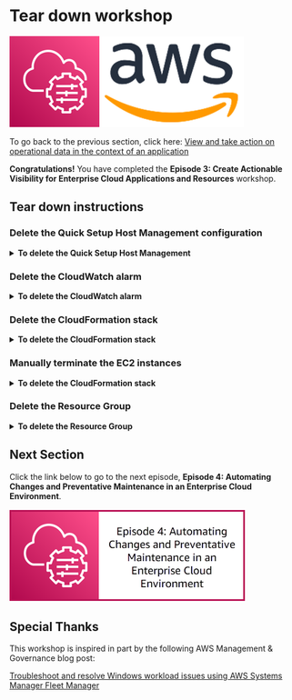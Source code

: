 # Tear down workshop

![](media/ssm-aws-logo.png)

To go back to the previous section, click here: [View and take action on operational data in the context of an application](/episode-03-step-03-application-visibility.md)

**Congratulations!** You have completed the **Episode 3: Create Actionable Visibility for Enterprise Cloud Applications and Resources** workshop.

## Tear down instructions

### Delete the Quick Setup Host Management configuration

<details>
<summary><b>To delete the Quick Setup Host Management</b></summary><p>

1. Open the AWS Systems Manager console at https://console.aws.amazon.com/systems-manager/.
1. In the navigation pane, choose [**Quick Setup**](https://console.aws.amazon.com/systems-manager/quick-setup).
1. Choose the **Host Management** configuration created previously, choose **Actions**, and choose **Delete Configuration**.

    1. Choose **Remove all OUs and Regions**.
    1. This process will take a few moments to complete, once complete proceed with the next step.

1. Choose the **Host Management** configuration, choose **Actions**, and choose **Delete configuration**.

    1. In the **Delete Configuration** window, type **delete**, and choose **Delete**.

</p></details>

### Delete the CloudWatch alarm

<details>
<summary><b>To delete the CloudWatch alarm</b></summary><p>

1. Open the Amazon CloudWatch console at https://console.aws.amazon.com/cloudwatch/home.
1. In the navigation pane, choose **Alarms**.
1. Choose the alarm previously created **i-123456789012-BurstableInstanceCPUCreditBalanceLow**, choose **Actions**, and choose **Delete**.

</p></details>

### Delete the CloudFormation stack

<details>
<summary><b>To delete the CloudFormation stack</b></summary><p>

1. Open the AWS CloudFormation console at https://console.aws.amazon.com/cloudformation/home.
1. In the navigation pane, choose **Stacks**.
1. Choose the stack **ssm-workshop-ep03** and click **Delete**.
1. Choose **Delete stack**.

</p></details>

### Manually terminate the EC2 instances

<details>
<summary><b>To delete the CloudFormation stack</b></summary><p>

**To manually terminate the EC2 Instance**

1. Open the AWS CloudFormation console at https://console.aws.amazon.com/ec2/v2/home.
1. In the navigation pane, choose **Instances**.
1. Choose the **TestWindowsInstance**, choose **Instance state**, and choose **Terminate instance**.

</p></details>

### Delete the Resource Group

<details>
<summary><b>To delete the Resource Group</b></summary><p>

**To manually terminate the EC2 Instance**

1. Open the AWS Resource Group console at https://console.aws.amazon.com/resource-groups/home.
1. In the navigation pane, choose **Saved Resource Groups**.
1. Choose the **SSMWorkshop** and choose **View details**.
1. Choose **Delete**.

</p></details>


## Next Section

Click the link below to go to the next episode, **Episode 4: Automating Changes and Preventative Maintenance in an Enterprise Cloud Environment**.

[![](media/episode-04-link.png)](/episode-04-step-00-overview.md)

## Special Thanks

This workshop is inspired in part by the following AWS Management & Governance blog post: 

[Troubleshoot and resolve Windows workload issues using AWS Systems Manager Fleet Manager](https://aws.amazon.com/blogs/mt/troubleshoot-and-resolve-windows-workload-issues-using-aws-systems-manager-fleet-manager/)